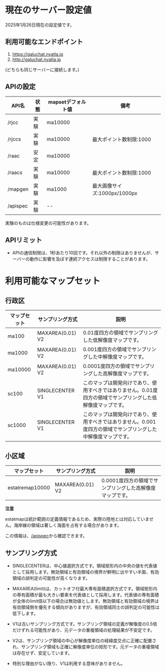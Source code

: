 # 現在のサーバー設定値

2025年1月26日現在の設定値です。
## 利用可能なエンドポイント

1. https://galuchat.nyatla.jp
2. http://galuchat.nyatla.jp

(どちらも同じサーバーに接続します。)

## APIの設定

|API名|状態|mapsetデフォルト値|備考|
|--|--|--|--|
|/rjcc|実験|ma10000||
|/rjccs|実験|ma10000|最大ポイント数制限:1000|
|/raac|安定|ma10000||
|/raacs|実験|ma10000|最大ポイント数制限:1000|
|/mapgen|実験|ma1000|最大画像サイズ:1000px/1000px|
|/apispec|実験|--||

実験のものは仕様変更の可能性があります。

## APIリミット
- APIの通信制限は、1秒あたり10回です。それ以外の制限はありませんが、サーバーの動作に影響を及ぼす連続アクセスは制限することがあります。

# 利用可能なマップセット

## 行政区
|マップセット|サンプリング方式|説明|
|--|--|--|
|ma100|MAXAREA(0.01) V2|0.01度四方の領域でサンプリングした低解像度マップです。|
|ma1000|MAXAREA(0.01) V2|0.001度四方の領域でサンプリングした中解像度マップです。|
|ma10000|MAXAREA(0.01) V2|0.0001度四方の領域でサンプリングした高解像度マップです。|
|sc100|SINGLECENTER V1|このマップは開発向けであり、使用すべきではありません。0.01度四方の領域でサンプリングした低解像度マップです。|
|sc1000|SINGLECENTER V1|このマップは開発向けであり、使用すべきではありません。0.001度四方の領域でサンプリングした中解像度マップです。|


## 小区域
|マップセット|サンプリング方式|説明|
|--|--|--|
|estatremap10000|MAXAREA(0.01) V2|0.0001度四方の領域でサンプリングした高解像度マップです。|

**注意**

estatmapは統計範囲の定義情報であるため、実際の陸地とは対応していません。海岸線の領域は著しく海面を占有する場合があります。


この情報は、[/apispec](./apis/apispec.md)から確認できます。

## サンプリング方式
- SINGLECENTERは、中心値選択方式です。領域矩形内の中央の値を代表値として採用します。無効領域と有効領域の境界が鮮明に出やすい半面、有効領域の誤判定の可能性が高くなります。
- MAXAREA(limit)は、カットオフ付最大専有面積選択方式です。領域矩形内の専有面積が最も大きい要素を代表値として採用します。代表値の専有面積が全体のlimit倍以下の場合は無効値とします。無効領域と有効領域の境界は有効領域側を優先する傾向がありますが、有効領域同士の誤判定の可能性は低下します。

- V1は古いサンプリング方式です。サンプリング領域の定義が解像度の0.5倍だけずれる可能性があり、元データの重複領域の処理結果が不安定です。

- V2は、サンプリング領域の中心が解像度単位の経緯度交点に正確に配置され、サンプリング領域も正確に解像度単位の矩形です。元データの重複領域は存在せず、安定しています。

- 特別な理由がない限り、V1は利用する意味がありません。









